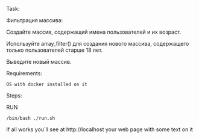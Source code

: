 Task:

Фильтрация массива:

Создайте массив, содержащий имена пользователей и их возраст.

Используйте array_filter() для создания нового массива, содержащего только пользователей старше 18 лет.

Выведите новый массив.

Requirements:

    OS with docker installed on it


Steps:

RUN

    /bin/bash ./run.sh


If all works you`ll see at http://localhost your web page with some text on it

